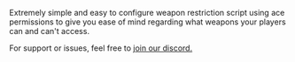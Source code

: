 Extremely simple and easy to configure weapon restriction script using ace permissions to give you ease of mind regarding what weapons your players can and can't access.

For support or issues, feel free to [join our discord.](https://discord.gg/chromalabs)
